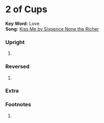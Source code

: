 # 2 of Cups

**Key Word:** Love  
**Song:** [Kiss Me by Sixpence None the Richer](https://www.youtube.com/watch?v=hII0JXUJNDo)



### Upright

1) 



### Reversed

1) 



### Extra





### Footnotes

1. 


